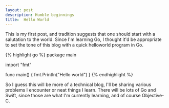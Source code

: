 ```yaml
---
layout: post
description: Humble beginnings
title:  Hello World
---
```


This is my first post, and tradition suggests that one should start with a salutation to the world. Since I'm learning Go, I thought it'd be appropriate to set the tone of this blog with a quick helloworld program in Go.

{% highlight go %}
package main

import "fmt"

func main() {
	fmt.Println("Hello world")
}
{% endhighlight %}

So I guess this will be more of a technical blog, I'll be sharing various problems I encounter or neat things I learn. There will be lots of Go and Swift, since those are what I'm currently learning, and of course Objective-C. 
